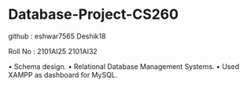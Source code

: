 # Database-Project-CS260



github : eshwar7565 Deshik18


Roll No : 2101AI25 2101AI32



• Schema design.
• Relational Database Management Systems.
• Used XAMPP as dashboard for MySQL.
